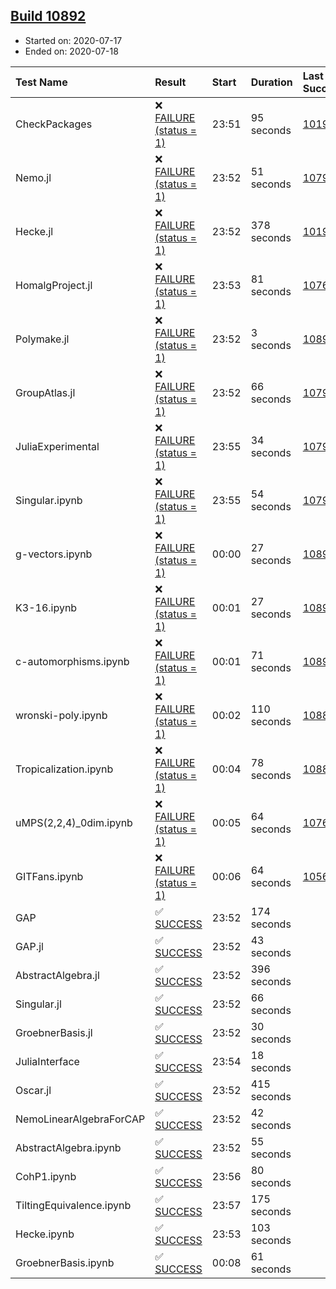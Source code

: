## [Build 10892](https://oscarci.mathematik.uni-kl.de/job/oscar/10892/)

* Started on: 2020-07-17
* Ended on: 2020-07-18

| Test Name    | Result | Start | Duration | Last Success | First Failure |
|:-------------|:-------|:------|:---------|:-------------|:--------------|
| CheckPackages | ❌ [FAILURE (status = 1)](https://oscarci.mathematik.uni-kl.de/job/oscar/10892/artifact/logs/build-10892/CheckPackages.log) | 23:51 | 95 seconds | [10197](https://oscarci.mathematik.uni-kl.de/job/oscar/10197/) | [10198](https://oscarci.mathematik.uni-kl.de/job/oscar/10198/) |
| Nemo.jl | ❌ [FAILURE (status = 1)](https://oscarci.mathematik.uni-kl.de/job/oscar/10892/artifact/logs/build-10892/Nemo.jl.log) | 23:52 | 51 seconds | [10790](https://oscarci.mathematik.uni-kl.de/job/oscar/10790/) | [10791](https://oscarci.mathematik.uni-kl.de/job/oscar/10791/) |
| Hecke.jl | ❌ [FAILURE (status = 1)](https://oscarci.mathematik.uni-kl.de/job/oscar/10892/artifact/logs/build-10892/Hecke.jl.log) | 23:52 | 378 seconds | [10197](https://oscarci.mathematik.uni-kl.de/job/oscar/10197/) | [10198](https://oscarci.mathematik.uni-kl.de/job/oscar/10198/) |
| HomalgProject.jl | ❌ [FAILURE (status = 1)](https://oscarci.mathematik.uni-kl.de/job/oscar/10892/artifact/logs/build-10892/HomalgProject.jl.log) | 23:53 | 81 seconds | [10765](https://oscarci.mathematik.uni-kl.de/job/oscar/10765/) | [10766](https://oscarci.mathematik.uni-kl.de/job/oscar/10766/) |
| Polymake.jl | ❌ [FAILURE (status = 1)](https://oscarci.mathematik.uni-kl.de/job/oscar/10892/artifact/logs/build-10892/Polymake.jl.log) | 23:52 | 3 seconds | [10891](https://oscarci.mathematik.uni-kl.de/job/oscar/10891/) | [10892](https://oscarci.mathematik.uni-kl.de/job/oscar/10892/) |
| GroupAtlas.jl | ❌ [FAILURE (status = 1)](https://oscarci.mathematik.uni-kl.de/job/oscar/10892/artifact/logs/build-10892/GroupAtlas.jl.log) | 23:52 | 66 seconds | [10790](https://oscarci.mathematik.uni-kl.de/job/oscar/10790/) | [10791](https://oscarci.mathematik.uni-kl.de/job/oscar/10791/) |
| JuliaExperimental | ❌ [FAILURE (status = 1)](https://oscarci.mathematik.uni-kl.de/job/oscar/10892/artifact/logs/build-10892/JuliaExperimental.log) | 23:55 | 34 seconds | [10790](https://oscarci.mathematik.uni-kl.de/job/oscar/10790/) | [10791](https://oscarci.mathematik.uni-kl.de/job/oscar/10791/) |
| Singular.ipynb | ❌ [FAILURE (status = 1)](https://oscarci.mathematik.uni-kl.de/job/oscar/10892/artifact/logs/build-10892/Singular.ipynb.log) | 23:55 | 54 seconds | [10790](https://oscarci.mathematik.uni-kl.de/job/oscar/10790/) | [10791](https://oscarci.mathematik.uni-kl.de/job/oscar/10791/) |
| g-vectors.ipynb | ❌ [FAILURE (status = 1)](https://oscarci.mathematik.uni-kl.de/job/oscar/10892/artifact/logs/build-10892/g-vectors.ipynb.log) | 00:00 | 27 seconds | [10891](https://oscarci.mathematik.uni-kl.de/job/oscar/10891/) | [10892](https://oscarci.mathematik.uni-kl.de/job/oscar/10892/) |
| K3-16.ipynb | ❌ [FAILURE (status = 1)](https://oscarci.mathematik.uni-kl.de/job/oscar/10892/artifact/logs/build-10892/K3-16.ipynb.log) | 00:01 | 27 seconds | [10891](https://oscarci.mathematik.uni-kl.de/job/oscar/10891/) | [10892](https://oscarci.mathematik.uni-kl.de/job/oscar/10892/) |
| c-automorphisms.ipynb | ❌ [FAILURE (status = 1)](https://oscarci.mathematik.uni-kl.de/job/oscar/10892/artifact/logs/build-10892/c-automorphisms.ipynb.log) | 00:01 | 71 seconds | [10890](https://oscarci.mathematik.uni-kl.de/job/oscar/10890/) | [10891](https://oscarci.mathematik.uni-kl.de/job/oscar/10891/) |
| wronski-poly.ipynb | ❌ [FAILURE (status = 1)](https://oscarci.mathematik.uni-kl.de/job/oscar/10892/artifact/logs/build-10892/wronski-poly.ipynb.log) | 00:02 | 110 seconds | [10883](https://oscarci.mathematik.uni-kl.de/job/oscar/10883/) | [10884](https://oscarci.mathematik.uni-kl.de/job/oscar/10884/) |
| Tropicalization.ipynb | ❌ [FAILURE (status = 1)](https://oscarci.mathematik.uni-kl.de/job/oscar/10892/artifact/logs/build-10892/Tropicalization.ipynb.log) | 00:04 | 78 seconds | [10888](https://oscarci.mathematik.uni-kl.de/job/oscar/10888/) | [10889](https://oscarci.mathematik.uni-kl.de/job/oscar/10889/) |
| uMPS(2,2,4)_0dim.ipynb | ❌ [FAILURE (status = 1)](https://oscarci.mathematik.uni-kl.de/job/oscar/10892/artifact/logs/build-10892/uMPS-2-2-4-_0dim.ipynb.log) | 00:05 | 64 seconds | [10765](https://oscarci.mathematik.uni-kl.de/job/oscar/10765/) | [10766](https://oscarci.mathematik.uni-kl.de/job/oscar/10766/) |
| GITFans.ipynb | ❌ [FAILURE (status = 1)](https://oscarci.mathematik.uni-kl.de/job/oscar/10892/artifact/logs/build-10892/GITFans.ipynb.log) | 00:06 | 64 seconds | [10566](https://oscarci.mathematik.uni-kl.de/job/oscar/10566/) | [10567](https://oscarci.mathematik.uni-kl.de/job/oscar/10567/) |
| GAP | ✅ [SUCCESS](https://oscarci.mathematik.uni-kl.de/job/oscar/10892/artifact/logs/build-10892/GAP.log) | 23:52 | 174 seconds |  |  |
| GAP.jl | ✅ [SUCCESS](https://oscarci.mathematik.uni-kl.de/job/oscar/10892/artifact/logs/build-10892/GAP.jl.log) | 23:52 | 43 seconds |  |  |
| AbstractAlgebra.jl | ✅ [SUCCESS](https://oscarci.mathematik.uni-kl.de/job/oscar/10892/artifact/logs/build-10892/AbstractAlgebra.jl.log) | 23:52 | 396 seconds |  |  |
| Singular.jl | ✅ [SUCCESS](https://oscarci.mathematik.uni-kl.de/job/oscar/10892/artifact/logs/build-10892/Singular.jl.log) | 23:52 | 66 seconds |  |  |
| GroebnerBasis.jl | ✅ [SUCCESS](https://oscarci.mathematik.uni-kl.de/job/oscar/10892/artifact/logs/build-10892/GroebnerBasis.jl.log) | 23:52 | 30 seconds |  |  |
| JuliaInterface | ✅ [SUCCESS](https://oscarci.mathematik.uni-kl.de/job/oscar/10892/artifact/logs/build-10892/JuliaInterface.log) | 23:54 | 18 seconds |  |  |
| Oscar.jl | ✅ [SUCCESS](https://oscarci.mathematik.uni-kl.de/job/oscar/10892/artifact/logs/build-10892/Oscar.jl.log) | 23:52 | 415 seconds |  |  |
| NemoLinearAlgebraForCAP | ✅ [SUCCESS](https://oscarci.mathematik.uni-kl.de/job/oscar/10892/artifact/logs/build-10892/NemoLinearAlgebraForCAP.log) | 23:52 | 42 seconds |  |  |
| AbstractAlgebra.ipynb | ✅ [SUCCESS](https://oscarci.mathematik.uni-kl.de/job/oscar/10892/artifact/logs/build-10892/AbstractAlgebra.ipynb.log) | 23:52 | 55 seconds |  |  |
| CohP1.ipynb | ✅ [SUCCESS](https://oscarci.mathematik.uni-kl.de/job/oscar/10892/artifact/logs/build-10892/CohP1.ipynb.log) | 23:56 | 80 seconds |  |  |
| TiltingEquivalence.ipynb | ✅ [SUCCESS](https://oscarci.mathematik.uni-kl.de/job/oscar/10892/artifact/logs/build-10892/TiltingEquivalence.ipynb.log) | 23:57 | 175 seconds |  |  |
| Hecke.ipynb | ✅ [SUCCESS](https://oscarci.mathematik.uni-kl.de/job/oscar/10892/artifact/logs/build-10892/Hecke.ipynb.log) | 23:53 | 103 seconds |  |  |
| GroebnerBasis.ipynb | ✅ [SUCCESS](https://oscarci.mathematik.uni-kl.de/job/oscar/10892/artifact/logs/build-10892/GroebnerBasis.ipynb.log) | 00:08 | 61 seconds |  |  |
